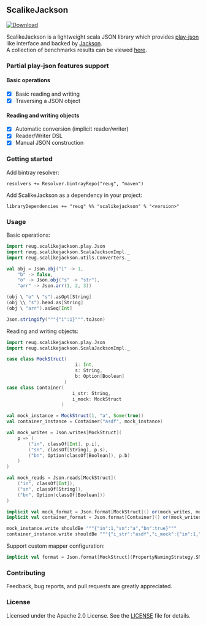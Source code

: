 ## ScalikeJackson
[ ![Download](https://api.bintray.com/packages/reug/maven/scalikejackson/images/download.svg) ](https://bintray.com/reug/maven/scalikejackson/_latestVersion)

ScalikeJackson is a lightweight scala JSON library which provides [play-json](https://github.com/playframework/play-json) like interface and backed by [Jackson](https://github.com/FasterXML/jackson).  
A collection of benchmarks results can be viewed [here](https://github.com/reugn/scalikejackson/blob/master/benchmarks/src/main/scala/reug/scalikejackson/benchmark/README.md).

### Partial play-json features support

#### Basic operations
- [x] Basic reading and writing
- [x] Traversing a JSON object

#### Reading and writing objects
- [x] Automatic conversion (implicit reader/writer)
- [x] Reader/Writer DSL
- [x] Manual JSON construction

### Getting started
Add bintray resolver:
```sbtshell
resolvers += Resolver.bintrayRepo("reug", "maven")
```
Add ScalikeJackson as a dependency in your project:
```sbtshell
libraryDependencies += "reug" %% "scalikejackson" % "<version>"
```
### Usage
Basic operations:
```scala
import reug.scalikejackson.play.Json
import reug.scalikejackson.ScalaJacksonImpl._
import reug.scalikejackson.utils.Converters._

val obj = Json.obj("i" -> 1,
    "b" -> false,
    "o" -> Json.obj("s" -> "str"),
    "arr" -> Json.arr(1, 2, 3))

(obj \ "o" \ "s").asOpt[String]
(obj \\ "s").head.as[String]
(obj \ "arr").asSeq[Int]

Json.stringify("""{"i":1}""".toJson)
```
Reading and writing objects:
```scala
import reug.scalikejackson.play.Json
import reug.scalikejackson.ScalaJacksonImpl._

case class MockStruct(
                         i: Int,
                         s: String,
                         b: Option[Boolean]
                     )
case class Container(
                        i_str: String,
                        i_mock: MockStruct
                    )

val mock_instance = MockStruct(1, "a", Some(true))
val container_instance = Container("asdf", mock_instance)

val mock_writes = Json.writes[MockStruct](
    p => (
        ("in", classOf[Int], p.i),
        ("sn", classOf[String], p.s),
        ("bn", Option(classOf[Boolean]), p.b)
    )
)

val mock_reads = Json.reads[MockStruct](
    ("in", classOf[Int]),
    ("sn", classOf[String]),
    ("bn", Option(classOf[Boolean]))
)

implicit val mock_format = Json.format[MockStruct]() or(mock_writes, mock_reads)
implicit val container_format = Json.format[Container]() or(mock_writes, mock_reads)

mock_instance.write shouldBe """{"in":1,"sn":"a","bn":true}"""
container_instance.write shouldBe """{"i_str":"asdf","i_mock":{"in":1,"sn":"a","bn":true}}"""
```
Support custom mapper configuration:
```scala
implicit val format = Json.format[MockStruct](PropertyNamingStrategy.SNAKE_CASE)
```
### Contributing
Feedback, bug reports, and pull requests are greatly appreciated.

### License
Licensed under the Apache 2.0 License.
See the [LICENSE](https://github.com/reugn/scalikejackson/blob/master/LICENSE.txt) file for details.
